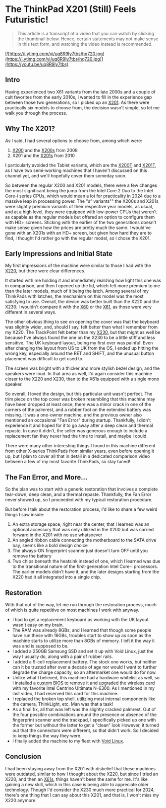 # The ThinkPad X201 (Still) Feels Futuristic!

> This article is a transcript of a video that you can watch by clicking the thumbnail below. Hence, certain statements may not make sense in this text form, and watching the video instead is recommended.

[![https://i.ytimg.com/vi/uq8R9Iy7tbs/hq720.jpg](https://i.ytimg.com/vi/uq8R9Iy7tbs/hq720.jpg)](https://youtu.be/uq8R9Iy7tbs)

## Intro

Having experienced two X61 variants from the late 2000s and a couple of cult favorites from the early 2010s, I wanted to fill in the experience gap between those two generations, so I picked up an [X201](https://www.thinkwiki.org/wiki/Category:X201). As there were practically six models to choose from, the decision wasn't simple, so let me walk you through the process.

## Why The X201?

As I said, I had several options to choose from, among which were:

1. [X200](https://www.thinkwiki.org/wiki/Category:X200) and the [X200s](https://www.thinkwiki.org/wiki/Category:X200s) from 2008
2. X201 and the [X201s](https://www.thinkwiki.org/wiki/Category:X201s) from 2010

I particularly avoided the Tablet variants, which are the [X200T](https://www.thinkwiki.org/wiki/Category:X200_Tablet) and [X201T](https://www.thinkwiki.org/wiki/Category:X201_Tablet), as I have two semi-working machines that I haven't discussed on this channel yet, and we'll hopefully cover them someday soon. 

So between the regular X200 and X201 models, there were a few changes the most significant being the jump from the Intel Core 2 Duo to the Intel Core-i series CPUs, which would mean a lot for practicality in 2024 due to a massive leap in processing power. The "s” variants"" the X200s and X201s were slightly premium variants of their respective year models, as usual, and at a high level, they were equipped with low-power CPUs that weren't as capable as the regular models but offered an option to configure them with HD+ screens. Sticking with the earlier of the two generations doesn't make sense given how the prices are pretty much the same. I would've gone with an X201s with an HD+ screen, but given how hard they are to find, I thought I'd rather go with the regular model, so I chose the X201.

## Early Impressions and Initial State

My first impressions of the machine were similar to those I had with the [X220](https://www.thinkwiki.org/wiki/Category:X220), but there were clear differences.

It started with me holding it and immediately realizing how light this one was in comparison, and then I opened up the lid, which felt more premium to me than the later models, much of it being the latch. Among several of my ThinkPads with latches, the mechanism on this model was the most satisfying to use. Overall, the device was better built than the X220 and the X230. I wouldn't compare it with the [X60](https://www.thinkwiki.org/wiki/Category:X60) or the [X61](https://www.thinkwiki.org/wiki/Category:X61), as those were very different in several ways.

The other obvious thing to see on opening the cover was that the keyboard was slightly wider, and, should I say, felt better than what I remember from my X220. The TrackPoint felt better than my [X230](https://www.thinkwiki.org/wiki/Category:X230), but that might as well be because I've always found the one on the X230 to be a little stiff and less sensitive. The UK keyboard layout, being my first ever was painful! Even after changing the layout from US to UK from the OS, I ended up hitting the wrong key, especially around the RET and SHIFT, and the unusual button placement was difficult to get used to.

The screen was bright with a thicker and more stylish bezel design, and the speakers were loud. In that area as well, I'd again consider this machine closer to the X220 and X230, than to the X61s equipped with a single mono speaker.

So overall, I loved the design, but this particular unit wasn't perfect. The trim piece on the top cover was broken resembling that this machine may have been dropped at least once, there was a minor crack in one of the corners of the palmrest, and a rubber foot on the extended battery was missing. It was a one-owner machine, and the previous owner also mentioned an occasional "Fan Error" during startup. Thankfully, I didn't experience it and hoped for it to go away after a deep clean and thermal repaste. In case it didn't, the seller was generous enough to include a replacement fan they never had the time to install, and maybe I could.

There were many other interesting things I found in this machine different from other X-series ThinkPads from similar years, even before opening it up, but I plan to cover all that in detail in a dedicated comparison video between a few of my most favorite ThinkPads, so stay tuned!

## The Fan Error, and More…

So the plan was to start with a generic restoration that involves a complete tear-down, deep clean, and a thermal repaste. Thankfully, the Fan Error never showed up, so I proceeded with my typical restoration procedure.

But before I talk about the restoration process, I'd like to share a few weird things I saw inside:

1. An extra storage space, right near the center, that I learned was an optional accessory that was only utilized in the X200 but was carried forward in the X201 with no use whatsoever
2. An angled ribbon cable connecting the motherboard to the SATA drive bay, seems like a bold design choice
3. The always-ON fingerprint scanner just doesn't turn OFF until you remove the battery
4. Two chips beneath the heatsink instead of one, which I learned was due to the transitional nature of the first-generation Intel Core-i processors. The earlier models didn't have it, and the later designs starting from the X220 had it all integrated into a single chip.

## Restoration

With that out of the way, let me run through the restoration process, much of which is quite repetitive on most machines I work with anyway.

- I had to get a replacement keyboard as working with the UK layout wasn't easy on my brain.
- The RAM was already 8GBs, and I learned that though some people have run these with 16GBs, troubles start to show up as soon as the machine starts to utilize more than 8GBs of memory. I left it the way it was and is supposed to be.
- I added a 250GB Samsung SSD and set it up with Void Linux, just the way I usually do, along with a pair of rubber rails.
- I added a 9-cell replacement battery. The stock one works, but neither can it be trusted after over a decade of age nor would I want to further degrade the charge capacity, so an aftermarket one would do for now.
- Unlike what I believed, this machine had a hardware whitelist as well, so I installed [a custom BIOS](https://www.reddit.com/r/thinkpad/comments/pivr53/x201_bios_whitelist/) to remove it and upgraded the wireless card with my favorite Intel Centrino Ultimate N-6300. As I mentioned in my last video, I had reserved this card for this machine.
- I replaced the broken top shell, utilizing most internal components like the camera, ThinkLight, etc. Man was that a task!
- As a final fix, all that was left was the slightly cracked palmrest. Out of the four possible combinations around the presence or absence of the fingerprint scanner and the trackpad, I specifically picked up one with the former but without the latter to get a "clean” look However, it turned out that the connectors were different, so that didn't work. So I decided to keep things the way they were.
- I finally added the machine to my fleet with [Void Linux](https://voidlinux.org).

## Conclusion

I had been staying away from the X201 with disbelief that these machines were outdated, similar to how I thought about the X220, but since I tried an X220, and then an [X61s](https://www.thinkwiki.org/wiki/Category:X61s), things haven't been the same for me. It's like gaining a new skill, which in this case is being able to appreciate older technology. Though I'd consider the X230 much more practical for 2024, there's one thing that I can say about this X201, and that is, I won't miss my X220 anymore.
